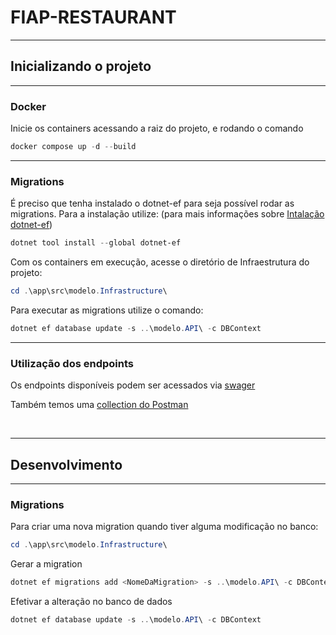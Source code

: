 # FIAP-RESTAURANT
---
## Inicializando o projeto
---
### Docker
Inicie os containers acessando a raiz do projeto, e rodando o comando
```PowerShell
docker compose up -d --build
```
---
### Migrations
É preciso que tenha instalado o dotnet-ef para seja possível rodar as migrations.
Para a instalação utilize: 
(para mais informações sobre [Intalação dotnet-ef](https://learn.microsoft.com/en-us/ef/core/cli/dotnet#installing-the-tools))
```PowerShell
dotnet tool install --global dotnet-ef
```


Com os containers em execução, acesse o diretório de Infraestrutura do projeto:
```PowerShell
cd .\app\src\modelo.Infrastructure\
```

Para executar as migrations utilize o comando: 
```PowerShell
dotnet ef database update -s ..\modelo.API\ -c DBContext
```
---
### Utilização dos endpoints

Os endpoints disponíveis podem ser acessados via [swager](http://localhost:5001/swagger/index.html)

Também temos uma [collection do Postman](/postman/fiap-restaurant.postman_collection.json)

<br>

---
## Desenvolvimento
---
### Migrations

Para criar uma nova migration quando tiver alguma modificação no banco:
```PowerShell
cd .\app\src\modelo.Infrastructure\
```
Gerar a migration
```PowerShell
dotnet ef migrations add <NomeDaMigration> -s ..\modelo.API\ -c DBContext
```
Efetivar a alteração no banco de dados
```PowerShell
dotnet ef database update -s ..\modelo.API\ -c DBContext
```